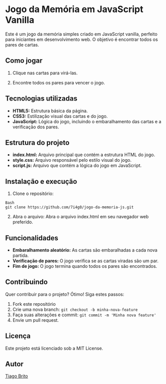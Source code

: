 # Jogo da Memória em JavaScript Vanilla

Este é um jogo da memória simples criado em JavaScript vanilla, perfeito para iniciantes em desenvolvimento web. O objetivo é encontrar todos os pares de cartas.

## Como jogar

1. Clique nas cartas para virá-las.

2) Encontre todos os pares para vencer o jogo.

## Tecnologias utilizadas

- **HTML5:** Estrutura básica da página.
- **CSS3:** Estilização visual das cartas e do jogo.
- **JavaScript:** Lógica do jogo, incluindo o embaralhamento das cartas e a verificação dos pares.

## Estrutura do projeto

- **index.html:** Arquivo principal que contém a estrutura HTML do jogo.
- **style.css:** Arquivo responsável pelo estilo visual do jogo.
- **script.js:** Arquivo que contém a lógica do jogo em JavaScript.

## Instalação e execução

1. Clone o repositório:

```
Bash
git clone https://github.com/7i4g0/jogo-da-memoria-js.git
```

2. Abra o arquivo: Abra o arquivo index.html em seu navegador web preferido.

## Funcionalidades

- **Embaralhamento aleatório:** As cartas são embaralhadas a cada nova partida.
- **Verificação de pares:** O jogo verifica se as cartas viradas são um par.
- **Fim de jogo:** O jogo termina quando todos os pares são encontrados.

## Contribuindo

Quer contribuir para o projeto? Ótimo! Siga estes passos:

1. Fork este repositório
2. Crie uma nova branch: `git checkout -b minha-nova-feature`
3. Faça suas alterações e commit: `git commit -m 'Minha nova feature'`
4. Envie um pull request.

## Licença

Este projeto está licenciado sob a MIT License.

## Autor

[Tiago Brito](https://github.com/7i4g0)
